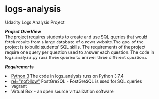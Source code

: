 # logs-analysis
Udacity Logs Analysis Project

<em><b>Project OverView</b></em>
<br>
The project requires students to create and use SQL queries that would fetch results from a large database of a news website.The goal of the project is to build students' SQL skills. The requirements of the project require one query per question used to answer each question. The code in logs_analysis.py runs three queries to answer three different questions.

<em><b>Requirements</b></em>
<li><a href="https://www.python.org/download/releases/3.0/" rel="nofollow">Python 3</a> The code in logs_analysis runs on Python 3.7.4 </li>
<li><a href="https://www.postgresql.org/about/"> rel="nofollow"</a> PostGreSQL - PostGreSQL is used for SQL queries</li>
<li>Vagrant </li>
<li>Virtual Box - an open source virtualization software</li>
